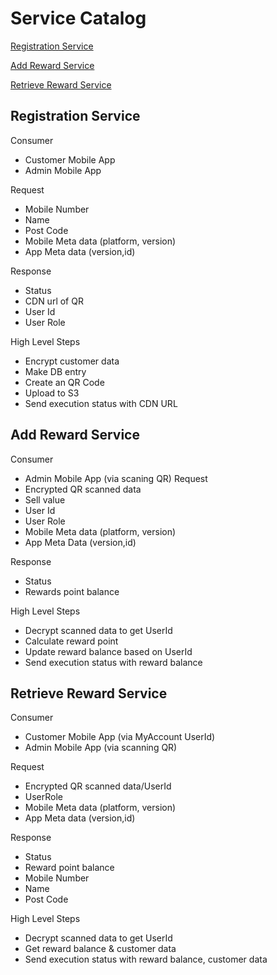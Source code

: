 # Service Catalog
[Registration Service](#Registration-Service)

[Add Reward Service](#Add-Reward-Service)

[Retrieve Reward Service](#Retrieve-Reward-Service)
## Registration Service
Consumer    
* Customer Mobile App
* Admin Mobile App

Request
* Mobile Number
* Name
* Post Code
* Mobile Meta data (platform, version)
* App Meta data (version,id)
  
Response 
* Status
* CDN url of QR
* User Id
* User Role

High Level Steps
* Encrypt customer data
* Make DB entry
* Create an QR Code
* Upload to S3
* Send execution status with CDN URL

## Add Reward Service
Consumer
* Admin Mobile App (via scaning QR)
Request
* Encrypted QR scanned data
* Sell value
* User Id
* User Role
* Mobile Meta data (platform, version)
* App Meta Data (version,id)

Response 
* Status
* Rewards point balance

High Level Steps
* Decrypt scanned data to get UserId
* Calculate reward point
* Update reward balance based on UserId
* Send execution status with reward balance
## Retrieve Reward Service
Consumer
* Customer Mobile App (via MyAccount UserId)
* Admin Mobile App (via scanning QR)

Request
* Encrypted QR scanned data/UserId
* UserRole
* Mobile Meta data (platform, version)
* App Meta data (version,id)

Response 
* Status
* Reward point balance
* Mobile Number
* Name
* Post Code

High Level Steps
* Decrypt scanned data to get UserId
* Get reward balance & customer data
* Send execution status with reward balance, customer data

